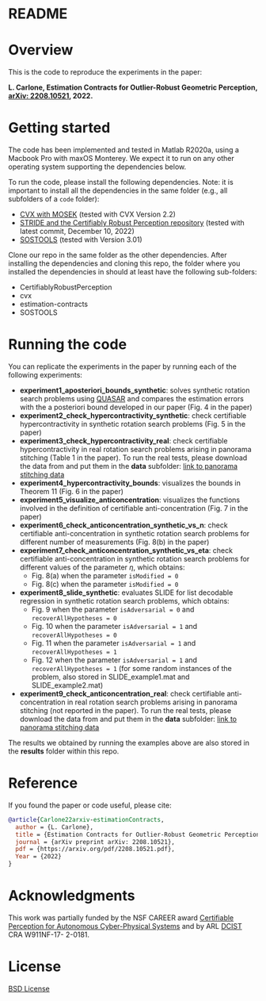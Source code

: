 # README

# Overview

This is the code to reproduce the experiments in the paper: 

**L. Carlone, Estimation Contracts for Outlier-Robust Geometric Perception, [arXiv: 2208.10521](https://arxiv.org/pdf/2208.10521.pdf), 2022.**

# Getting started

The code has been implemented and tested in Matlab R2020a, using a Macbook Pro with maxOS Monterey. We expect it to run on any other operating system supporting the dependencies below.

To run the code, please install the following dependencies. Note: it is important to install all the dependencies in the same folder (e.g., all subfolders of a ``code`` folder):
- [CVX with MOSEK](http://cvxr.com/cvx/doc/mosek.html) (tested with CVX Version 2.2)
- [STRIDE and the Certifiably Robust Perception repository](https://github.com/MIT-SPARK/CertifiablyRobustPerception/) (tested with latest commit, December 10, 2022)
- [SOSTOOLS](https://github.com/oxfordcontrol/SOSTOOLS) (tested with Version 3.01)

Clone our repo in the same folder as the other dependencies. 
After installing the dependencies and cloning this repo, the folder where you installed the dependencies in should at least have the following sub-folders:
- CertifiablyRobustPerception
- cvx
- estimation-contracts
- SOSTOOLS

# Running the code

You can replicate the experiments in the paper by running each of the following experiments:
* **experiment1_aposteriori_bounds_synthetic**: solves synthetic rotation search problems using [QUASAR](https://arxiv.org/pdf/1905.12536.pdf) and compares the estimation errors with the a posteriori bound developed in our paper (Fig. 4 in the paper)
* **experiment2_check_hypercontractivity_synthetic**: check certifiable hypercontractivity in synthetic rotation search problems (Fig. 5 in the paper)
* **experiment3_check_hypercontractivity_real**: check certifiable hypercontractivity in real rotation search problems arising in panorama stitching (Table 1 in the paper). To run the real tests, please download the data from and put them in the **data** subfolder: [link to panorama stitching data](https://drive.google.com/drive/folders/1CppsDdU98PgG939aV0ZaaBcVYRLrgI9O?usp=sharing)
* **experiment4_hypercontractivity_bounds**: visualizes the bounds in Theorem 11 (Fig. 6 in the paper)
* **experiment5_visualize_anticoncentration**: visualizes the functions involved in the definition of certifiable anti-concentration (Fig. 7 in the paper)
* **experiment6_check_anticoncentration_synthetic_vs_n**: check certifiable anti-concentration in synthetic rotation search problems for different number of measurements (Fig. 8(b) in the paper)
* **experiment7_check_anticoncentration_synthetic_vs_eta**: check certifiable anti-concentration in synthetic rotation search problems for different values of the parameter $\eta$, which obtains:
  * Fig. 8(a) when the parameter ``isModified = 0``
  * Fig. 8(c) when the parameter ``isModified = 0``
* **experiment8_slide_synthetic**: evaluates SLIDE for list decodable regression in synthetic rotation search problems, which obtains:
  * Fig. 9 when the parameter ``isAdversarial = 0`` and ``recoverAllHypotheses = 0``
  * Fig. 10 when the parameter ``isAdversarial = 1`` and ``recoverAllHypotheses = 0``
  * Fig. 11 when the parameter ``isAdversarial = 1`` and ``recoverAllHypotheses = 1``
  * Fig. 12 when the parameter ``isAdversarial = 1`` and ``recoverAllHypotheses = 1`` (for some random instances of the problem, also stored in SLIDE_example1.mat and SLIDE_example2.mat)
* **experiment9_check_anticoncentration_real**: check certifiable anti-concentration in real rotation search problems arising in panorama stitching (not reported in the paper). To run the real tests, please download the data from and put them in the **data** subfolder: [link to panorama stitching data](https://drive.google.com/drive/folders/1CppsDdU98PgG939aV0ZaaBcVYRLrgI9O?usp=sharing)

The results we obtained by running the examples above are also stored in the **results** folder within this repo.

# Reference

If you found the paper or code useful, please cite:

```bibtex
@article{Carlone22arxiv-estimationContracts,
  author = {L. Carlone},
  title = {Estimation Contracts for Outlier-Robust Geometric Perception},
  journal = {arXiv preprint arXiv: 2208.10521},
  pdf = {https://arxiv.org/pdf/2208.10521.pdf},
  Year = {2022}
}
```

# Acknowledgments

This work was partially funded by the NSF CAREER award [Certifiable Perception for Autonomous Cyber-Physical
Systems](https://nsf.gov/awardsearch/showAward?AWD_ID=2044973) and by ARL [DCIST](https://www.dcist.org/) CRA W911NF-17- 2-0181.

# License

[BSD License](LICENSE.BSD)



